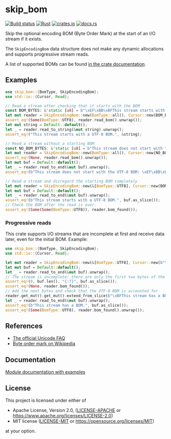 # skip_bom

[![Build status](https://github.com/flmmkch/skip_bom/workflows/ci/badge.svg)](https://github.com/flmmkch/skip_bom/actions)
[![Rust](https://img.shields.io/badge/rust-1.57.0%2B-blue.svg?maxAge=3600)](https://github.com/flmmkch/skip_bom)
[![crates.io](https://img.shields.io/crates/v/skip_bom.svg)](https://crates.io/crates/skip_bom)
[![docs.rs](https://img.shields.io/docsrs/skip_bom?maxAge=3600)](https://docs.rs/skip_bom)

Skip the optional encoding BOM (Byte Order Mark) at the start of an I/O stream if it exists.

The `SkipEncodingBom` data structure does not make any dynamic allocations and supports progressive stream reads.

A list of supported BOMs can be found [in the crate documentation](https://docs.rs/skip_bom/*/skip_bom/enum.BomType.html).

## Examples

```rust
use skip_bom::{BomType, SkipEncodingBom};
use std::io::{Cursor, Read};

// Read a stream after checking that it starts with the BOM
const BOM_BYTES: &'static [u8] = b"\xEF\xBB\xBFThis stream starts with a UTF-8 BOM.";
let mut reader = SkipEncodingBom::new(BomType::all(), Cursor::new(BOM_BYTES));
assert_eq!(Some(BomType::UTF8), reader.read_bom().unwrap());
let mut string = Default::default();
let _ = reader.read_to_string(&mut string).unwrap();
assert_eq!("This stream starts with a UTF-8 BOM.", &string);

// Read a stream without a starting BOM
const NO_BOM_BYTES: &'static [u8] = b"This stream does not start with the UTF-8 BOM: \xEF\xBB\xBF.";
let mut reader = SkipEncodingBom::new(BomType::all(), Cursor::new(NO_BOM_BYTES));
assert_eq!(None, reader.read_bom().unwrap());
let mut buf = Default::default();
let _ = reader.read_to_end(&mut buf).unwrap();
assert_eq!(b"This stream does not start with the UTF-8 BOM: \xEF\xBB\xBF.", buf.as_slice());

// Read a stream and disregard the starting BOM completely
let mut reader = SkipEncodingBom::new(&[BomType::UTF8], Cursor::new(BOM_BYTES));
let mut buf = Default::default();
let _ = reader.read_to_end(&mut buf).unwrap();
assert_eq!(b"This stream starts with a UTF-8 BOM.", buf.as_slice());
// Check the BOM after the read is over.
assert_eq!(Some(Some(BomType::UTF8)), reader.bom_found());
```

### Progressive reads

This crate supports I/O streams that are incomplete at first and receive data later, even for the initial BOM. Example:

```rust
use skip_bom::{BomType, SkipEncodingBom};
use std::io::{Cursor, Read};

let mut reader = SkipEncodingBom::new(&[BomType::UTF8], Cursor::new(b"\xEF\xBB".to_vec()));
let mut buf = Default::default();
let _ = reader.read_to_end(&mut buf).unwrap();
// The stream is incomplete: there are only the first two bytes of the BOM yet
assert_eq!(0, buf.len(), "{:?}", buf.as_slice());
assert_eq!(None, reader.bom_found());
// Add the next bytes and check that the UTF-8 BOM is accounted for
reader.get_mut().get_mut().extend_from_slice(b"\xBFThis stream has a BOM.");
let _ = reader.read_to_end(&mut buf).unwrap();
assert_eq!(b"This stream has a BOM.", buf.as_slice());
assert_eq!(Some(BomType::UTF8), reader.bom_found().unwrap());
```

## References

* [The official Unicode FAQ](https://www.unicode.org/faq/utf_bom.html)
* [Byte order mark on Wikipedia](https://en.wikipedia.org/wiki/Byte_order_mark#Byte_order_marks_by_encoding)

## Documentation

[Module documentation with examples](https://docs.rs/skip_bom)

## License

This project is licensed under either of

 * Apache License, Version 2.0, ([LICENSE-APACHE](LICENSE-APACHE) or
   https://www.apache.org/licenses/LICENSE-2.0)
 * MIT license ([LICENSE-MIT](LICENSE-MIT) or
   https://opensource.org/licenses/MIT)

at your option.
